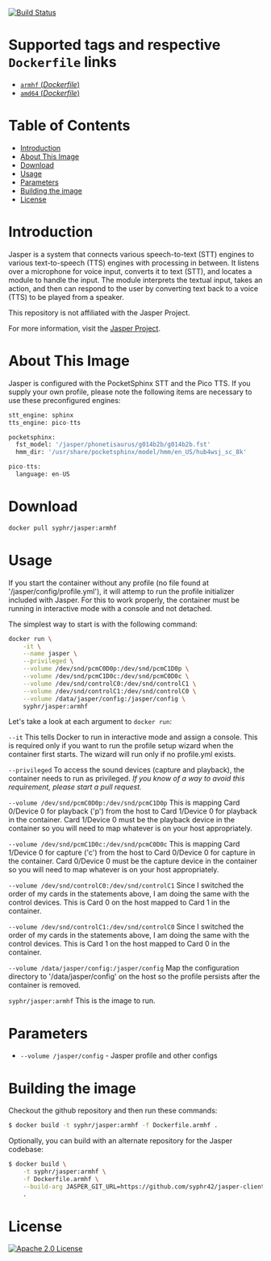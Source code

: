 [![Build Status](https://travis-ci.org/syphr42/docker-jasper.svg?branch=master)](https://travis-ci.org/syphr42/docker-jasper)

# Supported tags and respective `Dockerfile` links

- [`armhf` (*Dockerfile*)](https://github.com/syphr42/docker-jasper/blob/master/Dockerfile.armhf)
- [`amd64` (*Dockerfile*)](https://github.com/syphr42/docker-jasper/blob/master/Dockerfile.amd64)


Table of Contents
=================

  * [Introduction](#introduction)
  * [About This Image](#about-this-image)
  * [Download](#download)
  * [Usage](#usage)
  * [Parameters](#parameters)
  * [Building the image](#building-the-image)
  * [License](#license)

# Introduction
Jasper is a system that connects various speech-to-text (STT) engines to various text-to-speech (TTS) engines with processing in between. It listens over a microphone for voice input, converts it to text (STT), and locates a module to handle the input. The module interprets the textual input, takes an action, and then can respond to the user by converting text back to a voice (TTS) to be played from a speaker.

This repository is not affiliated with the Jasper Project.

For more information, visit the [Jasper Project](https://jasperproject.github.io).

# About This Image

Jasper is configured with the PocketSphinx STT and the Pico TTS. If you supply your own profile, please note the following items are necessary to use these preconfigured engines:

```python
stt_engine: sphinx
tts_engine: pico-tts

pocketsphinx:
  fst_model: '/jasper/phonetisaurus/g014b2b/g014b2b.fst'
  hmm_dir: '/usr/share/pocketsphinx/model/hmm/en_US/hub4wsj_sc_8k'

pico-tts:
  language: en-US
```

# Download

```bash
docker pull syphr/jasper:armhf
```

# Usage

If you start the container without any profile (no file found at '/jasper/config/profile.yml'), it will attemp to run the profile initializer included with Jasper. For this to work properly, the container must be running in interactive mode with a console and not detached.  

The simplest way to start is with the following command:

```bash
docker run \
    -it \
    --name jasper \
    --privileged \
    --volume /dev/snd/pcmC0D0p:/dev/snd/pcmC1D0p \
    --volume /dev/snd/pcmC1D0c:/dev/snd/pcmC0D0c \
    --volume /dev/snd/controlC0:/dev/snd/controlC1 \
    --volume /dev/snd/controlC1:/dev/snd/controlC0 \
    --volume /data/jasper/config:/jasper/config \
    syphr/jasper:armhf
```

Let's take a look at each argument to ``docker run``:

``--it``
This tells Docker to run in interactive mode and assign a console. This is required only if you want to run the profile setup wizard when the container first starts. The wizard will run only if no profile.yml exists.

``--privileged``
To access the sound devices (capture and playback), the container needs to run as privileged.
*If you know of a way to avoid this requirement, please start a pull request.*

``--volume /dev/snd/pcmC0D0p:/dev/snd/pcmC1D0p``
This is mapping Card 0/Device 0 for playback ('p') from the host to Card 1/Device 0 for playback in the container. Card 1/Device 0 must be the playback device in the container so you will need to map whatever is on your host appropriately.

``--volume /dev/snd/pcmC1D0c:/dev/snd/pcmC0D0c``
This is mapping Card 1/Device 0 for capture ('c') from the host to Card 0/Device 0 for capture in the container. Card 0/Device 0 must be the capture device in the container so you will need to map whatever is on your host appropriately.

``--volume /dev/snd/controlC0:/dev/snd/controlC1``
Since I switched the order of my cards in the statements above, I am doing the same with the control devices. This is Card 0 on the host mapped to Card 1 in the container.

``--volume /dev/snd/controlC1:/dev/snd/controlC0``
Since I switched the order of my cards in the statements above, I am doing the same with the control devices. This is Card 1 on the host mapped to Card 0 in the container.

``--volume /data/jasper/config:/jasper/config``
Map the configuration directory to '/data/jasper/config' on the host so the profile persists after the container is removed.

``syphr/jasper:armhf``
This is the image to run.

# Parameters

* `--volume /jasper/config` - Jasper profile and other configs

# Building the image

Checkout the github repository and then run these commands:
```bash
$ docker build -t syphr/jasper:armhf -f Dockerfile.armhf .
```

Optionally, you can build with an alternate repository for the Jasper codebase:
```bash
$ docker build \
    -t syphr/jasper:armhf \
    -f Dockerfile.armhf \
    --build-arg JASPER_GIT_URL=https://github.com/syphr42/jasper-client \
    .
```

# License

[![Apache 2.0 License](https://img.shields.io/badge/license-Apache-blue.svg)](https://raw.githubusercontent.com/syphr42/docker-jasper/master/LICENSE)
